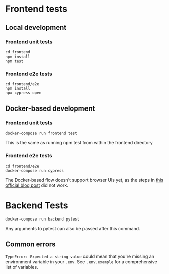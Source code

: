 # Frontend tests

## Local development

### Frontend unit tests

```
cd frontend
npm install
npm test
```

### Frontend e2e tests

```
cd frontend/e2e
npm install
npx cypress open
```

## Docker-based development

### Frontend unit tests

```
docker-compose run frontend test
```

This is the same as running npm test from within the frontend directory

### Frontend e2e tests

```
cd frontend/e2e
docker-compose run cypress
```

The Docker-based flow doesn't support browser UIs yet, as the steps
in [this official blog post](https://www.cypress.io/blog/2019/05/02/run-cypress-with-a-single-docker-command/#Docker-compose)
did not work.

# Backend Tests

```
docker-compose run backend pytest
```

Any arguments to pytest can also be passed after this command.

## Common errors

`TypeError: Expected a string value` could mean that you're missing an environment variable in your `.env`.
See `.env.example` for a comprehensive list of variables.